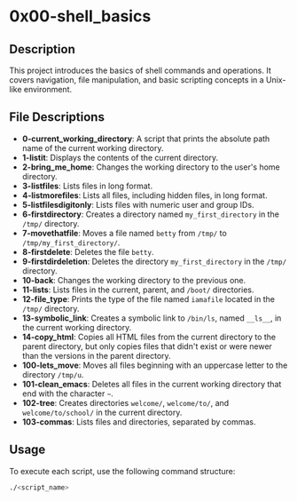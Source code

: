 # 0x00-shell_basics

## Description
This project introduces the basics of shell commands and operations. It covers navigation, file manipulation, and basic scripting concepts in a Unix-like environment.

## File Descriptions
- **0-current_working_directory**: A script that prints the absolute path name of the current working directory.
- **1-listit**: Displays the contents of the current directory.
- **2-bring_me_home**: Changes the working directory to the user's home directory.
- **3-listfiles**: Lists files in long format.
- **4-listmorefiles**: Lists all files, including hidden files, in long format.
- **5-listfilesdigitonly**: Lists files with numeric user and group IDs.
- **6-firstdirectory**: Creates a directory named `my_first_directory` in the `/tmp/` directory.
- **7-movethatfile**: Moves a file named `betty` from `/tmp/` to `/tmp/my_first_directory/`.
- **8-firstdelete**: Deletes the file `betty`.
- **9-firstdirdeletion**: Deletes the directory `my_first_directory` in the `/tmp/` directory.
- **10-back**: Changes the working directory to the previous one.
- **11-lists**: Lists files in the current, parent, and `/boot/` directories.
- **12-file_type**: Prints the type of the file named `iamafile` located in the `/tmp/` directory.
- **13-symbolic_link**: Creates a symbolic link to `/bin/ls`, named `__ls__`, in the current working directory.
- **14-copy_html**: Copies all HTML files from the current directory to the parent directory, but only copies files that didn't exist or were newer than the versions in the parent directory.
- **100-lets_move**: Moves all files beginning with an uppercase letter to the directory `/tmp/u`.
- **101-clean_emacs**: Deletes all files in the current working directory that end with the character `~`.
- **102-tree**: Creates directories `welcome/`, `welcome/to/`, and `welcome/to/school/` in the current directory.
- **103-commas**: Lists files and directories, separated by commas.

## Usage
To execute each script, use the following command structure:

```bash
./<script_name>

